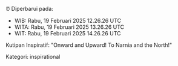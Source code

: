 ⏰ Diperbarui pada:
- WIB: Rabu, 19 Februari 2025 12.26.26 UTC
- WITA: Rabu, 19 Februari 2025 13.26.26 UTC
- WIT: Rabu, 19 Februari 2025 14.26.26 UTC

Kutipan Inspiratif:
"Onward and Upward!  To Narnia and the North!"


Kategori: inspirational

